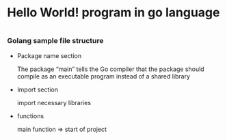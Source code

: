 <div dir="ltr">

<h1>Hello World! program in go language <h1/>

<h3>Golang sample file structure </h3>
<ul>
<li>Package name section</li>
<p>The package “main” tells the Go compiler that the package should compile as an executable program instead of a shared library</p>
<li>Import section</li>
<p> import necessary libraries</p>
<li>functions</li>
<p> main function => start of project</p>
</ul>


</div>
